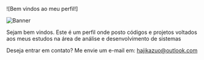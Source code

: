 ![Bem vindos ao meu perfil!] 

</span>

![Banner](https://user-images.githubusercontent.com/105826619/176328466-cbfc30e9-9371-45d7-b44e-acf77cf9ca2e.png)


Sejam bem vindos. Este é um perfil onde posto códigos e projetos voltados aos meus estudos na área de análise e desenvolvimento de sistemas

Deseja entrar em contato? Me envie um e-mail em: hajikazuo@outlook.com
